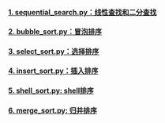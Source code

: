 #### [1. sequential_search.py：线性查找和二分查找](./sequential_search.py)
#### [2. bubble_sort.py：冒泡排序](./bubble_sort.py)
#### [3. select_sort.py：选择排序](./select_sort.py)
#### [4. insert_sort.py：插入排序](./insert_sort.py)
#### [5. shell_sort.py: shell排序](./shell_sort.py)
#### [6. merge_sort.py: 归并排序](./merge_sort.py)